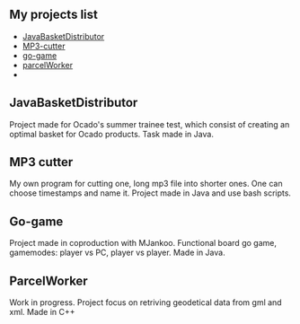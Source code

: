 ## My projects list

- [JavaBasketDistributor](#JavaBasketDistributor)
- [MP3-cutter](#MP3-cutter)
- [go-game](#go-game)
- [parcelWorker](#parcelWorker)
- 
## JavaBasketDistributor

Project made for Ocado's summer trainee test, which consist of creating an optimal basket for Ocado products. Task made in Java.

## MP3 cutter

My own program for cutting one, long mp3 file into shorter ones. One can choose timestamps and name it. Project made in Java and use bash scripts.

## Go-game

Project made in coproduction with MJankoo. Functional board go game, gamemodes: player vs PC, player vs player. Made in Java.

## ParcelWorker

Work in progress. Project focus on retriving geodetical data from gml and xml. Made in C++
